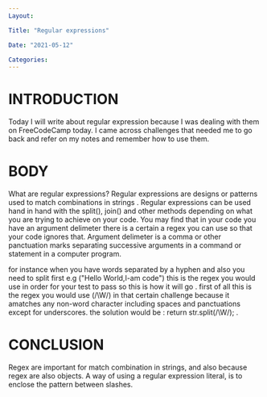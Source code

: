 ```yaml
---
Layout:

Title: "Regular expressions"

Date: "2021-05-12"

Categories:
---
```

# INTRODUCTION
 Today I will write about regular expression because I was dealing with them on FreeCodeCamp today. I came across challenges that needed me to go back and refer on my notes and remember how to use them.

# BODY
 What are regular expressions?
 Regular expressions are designs or patterns used to match combinations in strings .
 Regular expressions can be used hand in hand with the split(), join() and other methods depending on what you are trying to achieve on your code.
 You may find that in your code you have an argument delimeter there is a certain a regex you can use so that your code ignores that.
 Argument delimeter is a comma or other panctuation marks separating successive arguments in a command or statement in a computer program.

 for instance when you have words separated by a hyphen and also you need to split first
 e.g ("Hello World,I-am code")
 this is the regex you would use in order for your test to pass so this is how it will go .
 first of all this is the regex you would use (/\W/) in that certain challenge because it amatches any non-word character including spaces and panctuations except for underscores.
 the solution would be :
 return str.split(/\W/); .


# CONCLUSION
 Regex are important for match combination in strings, and also because regex are also objects. A way of using a regular expression literal, is to enclose the pattern between slashes.
